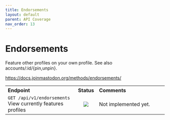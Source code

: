 ```yaml
---
title: Endorsements
layout: default
parent: API Coverage
nav_order: 13
---
```


# Endorsements

Feature other profiles on your own profile. See also accounts/:id/{pin,unpin}.

<a href="https://docs.joinmastodon.org/methods/endorsements/" target="_blank">https://docs.joinmastodon.org/methods/endorsements/</a>

<table style="width:100%;table-layout:fixed;">
  <tr>
    <th style="width:45%;text-align:left;">Endpoint</th>
    <th style="width:10%;text-align:center;">Status</th>
    <th style="width:45%;text-align:left;">Comments</th>
  </tr>
  <tr>
    <td style="width:45%;text-align:left;"><code>GET /api/v1/endorsements</code><br>View currently features profiles</td>
    <td style="width:10%;text-align:center;"><img src="/assets/red16.png"></td>
    <td style="width:45%;text-align:left;">Not implemented yet.</td>
  </tr>
</table>
